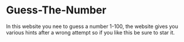 # Guess-The-Number
In this website you nee to guess a number 1-100, the website gives you various hints after a wrong attempt so if you like this be sure to star it.
